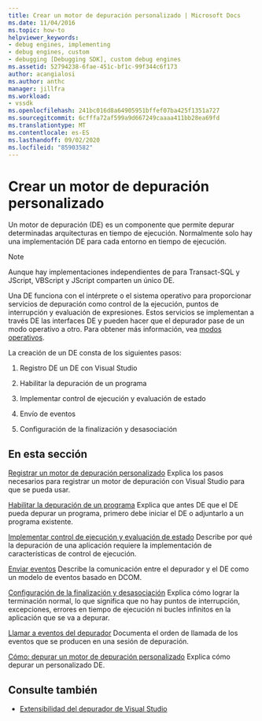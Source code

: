 ```yaml
---
title: Crear un motor de depuración personalizado | Microsoft Docs
ms.date: 11/04/2016
ms.topic: how-to
helpviewer_keywords:
- debug engines, implementing
- debug engines, custom
- debugging [Debugging SDK], custom debug engines
ms.assetid: 52794238-6fae-451c-bf1c-99f344c6f173
author: acangialosi
ms.author: anthc
manager: jillfra
ms.workload:
- vssdk
ms.openlocfilehash: 241bc016d8a64905951bffef07ba425f1351a727
ms.sourcegitcommit: 6cfffa72af599a9d667249caaaa411bb28ea69fd
ms.translationtype: MT
ms.contentlocale: es-ES
ms.lasthandoff: 09/02/2020
ms.locfileid: "85903582"
---
```

# <a name="create-a-custom-debug-engine"></a>Crear un motor de depuración personalizado
Un motor de depuración (DE) es un componente que permite depurar determinadas arquitecturas en tiempo de ejecución. Normalmente solo hay una implementación DE para cada entorno en tiempo de ejecución.

> [!NOTE]
> Aunque hay implementaciones independientes de para Transact-SQL y JScript, VBScript y JScript comparten un único DE.

 Una DE funciona con el intérprete o el sistema operativo para proporcionar servicios de depuración como control de la ejecución, puntos de interrupción y evaluación de expresiones. Estos servicios se implementan a través DE las interfaces DE y pueden hacer que el depurador pase de un modo operativo a otro. Para obtener más información, vea [modos operativos](../../extensibility/debugger/operational-modes.md).

 La creación de un DE consta de los siguientes pasos:

1. Registro DE un DE con Visual Studio

2. Habilitar la depuración de un programa

3. Implementar control de ejecución y evaluación de estado

4. Envío de eventos

5. Configuración de la finalización y desasociación

## <a name="in-this-section"></a>En esta sección
 [Registrar un motor de depuración personalizado](../../extensibility/debugger/registering-a-custom-debug-engine.md) Explica los pasos necesarios para registrar un motor de depuración con Visual Studio para que se pueda usar.

 [Habilitar la depuración de un programa](../../extensibility/debugger/enabling-a-program-to-be-debugged.md) Explica que antes DE que el DE pueda depurar un programa, primero debe iniciar el DE o adjuntarlo a un programa existente.

 [Implementar control de ejecución y evaluación de estado](../../extensibility/debugger/execution-control-and-state-evaluation.md) Describe por qué la depuración de una aplicación requiere la implementación de características de control de ejecución.

 [Enviar eventos](../../extensibility/debugger/sending-events.md) Describe la comunicación entre el depurador y el DE como un modelo de eventos basado en DCOM.

 [Configuración de la finalización y desasociación](../../extensibility/debugger/termination-and-detaching.md) Explica cómo lograr la terminación normal, lo que significa que no hay puntos de interrupción, excepciones, errores en tiempo de ejecución ni bucles infinitos en la aplicación que se va a depurar.

 [Llamar a eventos del depurador](../../extensibility/debugger/calling-debugger-events.md) Documenta el orden de llamada de los eventos que se producen en una sesión de depuración.

 [Cómo: depurar un motor de depuración personalizado](../../extensibility/debugger/how-to-debug-a-custom-debug-engine.md) Explica cómo depurar un personalizado DE.

## <a name="see-also"></a>Consulte también
- [Extensibilidad del depurador de Visual Studio](../../extensibility/debugger/visual-studio-debugger-extensibility.md)
